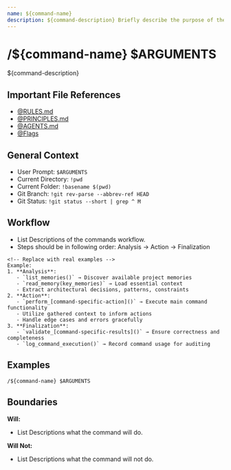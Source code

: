 ```yaml
---
name: ${command-name}
description: ${command-description} Briefly describe the purpose of the command.
---
```


# /${command-name} $ARGUMENTS

${command-description} <!-- short description about what the commands purpose. -->

## Important File References
- [@RULES.md](../RULES.md)
- [@PRINCIPLES.md](../PRINCIPLES.md)
- [@AGENTS.md](../AGENTS.md)
- [@Flags](../FLAGS.md)

## General Context

- User Prompt:
`$ARGUMENTS`
- Current Directory: 
`!pwd`
- Current Folder: 
`!basename $(pwd)`
- Git Branch: 
`!git rev-parse --abbrev-ref HEAD`
- Git Status: 
`!git status --short | grep ^ M`

## Workflow <!-- x = 3 -->
- List Descriptions of the commands workflow. <!-- replace with real workflow -->
- Steps should be in following order: Analysis → Action → Finalization <!-- requirement -->

```
<!-- Replace with real examples -->
Example:
1. **Analysis**:
   - `list_memories()` → Discover available project memories
   - `read_memory(key_memories)` → Load essential context
   - Extract architectural decisions, patterns, constraints
2. **Action**:
   - `perform_[command-specific-action]()` → Execute main command functionality
   - Utilize gathered context to inform actions
   - Handle edge cases and errors gracefully
3. **Finalization**:
   - `validate_[command-specific-results]()` → Ensure correctness and completeness
   - `log_command_execution()` → Record command usage for auditing
```

## Examples <!-- 3 < x < 5 -->
```
/${command-name} $ARGUMENTS
```

## Boundaries

**Will:** <!-- 3 < x < 5 -->
- List Descriptions what the command will do.

**Will Not:** <!-- 3 < x < 5 -->
- List Descriptions what the command will not do.
